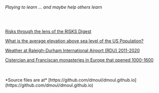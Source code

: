 *Playing to learn ... and maybe help others learn*

<br>
<br>

[Risks through the lens of the RISKS Digest](./risks-lens/part-1-the-lens.html)

[What is the average elevation above sea level of the US Population?](./mean-uspop-elevation/mean-population-elevation.html)

[Weather at Raleigh-Durham International Airport (RDU) 2011-2020](./rdu-weather/rdu-weather.html)

[Cistercian and Franciscan monasteries in Europe that opened 1000-1600](./monasteries/monasteries.html)

<br>
<br>
*Source files are at* [https://github.com/dmoul/dmoul.github.io](https://github.com/dmoul/dmoul.github.io)
